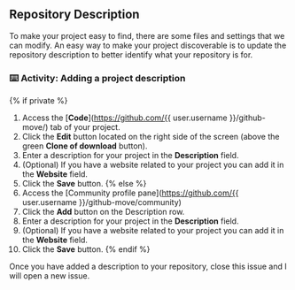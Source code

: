 ## Repository Description

To make your project easy to find, there are some files and settings that we can modify. An easy way to make your project discoverable is to update the repository description to better identify what your repository is for.

### :keyboard: Activity: Adding a project description

{% if private %}
1. Access the [**Code**](https://github.com/{{ user.username }}/github-move/) tab of your project.
1. Click the **Edit** button located on the right side of the screen (above the green **Clone of download** button).
1. Enter a description for your project in the **Description** field.
1. (Optional) If you have a website related to your project you can add it in the **Website** field.
1. Click the **Save** button.
{% else %}
1. Access the [Community profile pane](https://github.com/{{ user.username }}/github-move/community)
1. Click the **Add** button on the Description row.
1. Enter a description for your project in the **Description** field.
1. (Optional) If you have a website related to your project you can add it in the **Website** field.
1. Click the **Save** button.
{% endif %}


Once you have added a description to your repository, close this issue and I will open a new issue.